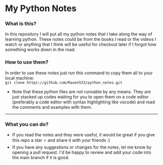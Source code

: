 # My Python Notes

### What is this?
In this repository I will put all my python notes that I take along the way of learning python.
These notes could be from the books I read or the videos I watch or anything that I think will be useful for checkout later if I forgot how something works down in the road.

### How to use them?
In order to use these notes just run this command to copy them all to your local machine:</br>
`git clone https://github.com/Raven533/python_notes.git`</br>

- Note that these python files are not runnable by any means. They are just stacked up codes waiting for you to open them on a code editor (preferably a code editor with syntax highlighting like vscode) and read the comments and examples with them.

---

### What you can do?
- If you read the notes and they were useful, it would be great if you give this repo a star ⭐ and share it with your friends :)
- If you have any suggestions or changes for the notes, let me know by opening a pull request. I'd be happy to review and add your code into the main branch if it is good.
